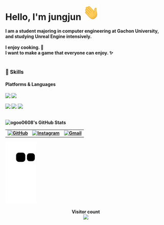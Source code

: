# Hello, I'm <b> jungjun <img src="https://raw.githubusercontent.com/ABSphreak/ABSphreak/master/gifs/Hi.gif" width="50px">
  
  I am a student majoring in computer engineering at Gachon University, <br> and studying Unreal Engine intensively.<br/>
  <br/>
  I enjoy cooking. 🍳 <br/>
  I want to make a game that everyone can enjoy. ✨ <br/><br/>
</p>


### 💪 Skills
#### Platforms & Languages
<p>
  <img src="https://img.shields.io/badge/Unity-FFFFFF?style=flat-square&logo=Unity&logoColor=black"/>
  <img src="https://img.shields.io/badge/UnrealEngine-0E1128?style=flat-square&logo=UnrealEngine&logoColor=white"/>
</p>
<p>
  <img src="https://img.shields.io/badge/C-A8B9CC?style=flat-square&logo=C&logoColor=black"/> 
  <img src="https://img.shields.io/badge/C++-3178C6?style=flat-square&logo=C++&logoColor=white"/>
  <img src="https://img.shields.io/badge/CSharp-239120?style=flat-square&logo=CSharp&logoColor=black"/>
</p>

<br>

<img src="https://github-readme-stats.vercel.app/api?username=ogoo0608&&count_private=true&show_icons=true&theme=light&line_height=27&v=5" alt="ogoo0608's GitHub Stats" />

<br>

<table>
  <tr>
      <td><a href="https://github.com/ogoo0608"><img src="https://img.shields.io/github/followers/ogoo0608.svg?label=GitHub&style=social" alt="GitHub"></a></td>
      <td><a href="https://www.instagram.com/game.client"><img src="https://img.shields.io/badge/Instagram--_.svg?style=social&logo=instagram" alt="Instagram"></a></td>
      <td><a href="mailto:ogoo0608@gmail.com"><img src="https://img.shields.io/badge/Gmail--_.svg?style=social&logo=gmail" alt="Gmail"></a></td>
  </tr>
</table>

![snake svg](https://github.com/adityamangal1/adityamangal1/blob/output/github-contribution-grid-snake.svg)

  

<p align="center"> 
  Visitor count<br>
  <img src="https://profile-counter.glitch.me/ashwanisng/count.svg" />
</p>

<!--   ![snake svg](https://github.com/ogoo0608/ogoo0608/blob/output/github-contribution-grid-snake.svg) -->


<div align="center">
